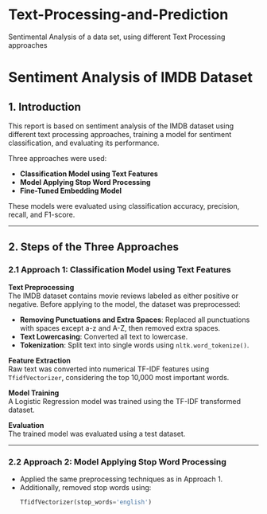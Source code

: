 # Text-Processing-and-Prediction
Sentimental Analysis of a data set, using different Text Processing approaches

# Sentiment Analysis of IMDB Dataset

## 1. Introduction
This report is based on sentiment analysis of the IMDB dataset using different text processing approaches, training a model for sentiment classification, and evaluating its performance.  

Three approaches were used:
- **Classification Model using Text Features**  
- **Model Applying Stop Word Processing**  
- **Fine-Tuned Embedding Model**  

These models were evaluated using classification accuracy, precision, recall, and F1-score.

---

## 2. Steps of the Three Approaches

### 2.1 Approach 1: Classification Model using Text Features
**Text Preprocessing**  
The IMDB dataset contains movie reviews labeled as either positive or negative. Before applying to the model, the dataset was preprocessed:  
- **Removing Punctuations and Extra Spaces**: Replaced all punctuations with spaces except a-z and A-Z, then removed extra spaces.  
- **Text Lowercasing**: Converted all text to lowercase.  
- **Tokenization**: Split text into single words using `nltk.word_tokenize()`.  

**Feature Extraction**  
Raw text was converted into numerical TF-IDF features using `TfidfVectorizer`, considering the top 10,000 most important words.  

**Model Training**  
A Logistic Regression model was trained using the TF-IDF transformed dataset.  

**Evaluation**  
The trained model was evaluated using a test dataset.

---

### 2.2 Approach 2: Model Applying Stop Word Processing
- Applied the same preprocessing techniques as in Approach 1.  
- Additionally, removed stop words using:  
  ```python
  TfidfVectorizer(stop_words='english')

